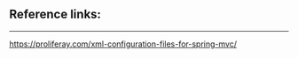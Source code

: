 ## Reference links:
-------------------

https://proliferay.com/xml-configuration-files-for-spring-mvc/

